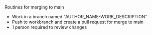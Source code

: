 Routines for merging to main  
  - Work in a branch named "AUTHOR_NAME-WORK_DESCRIPTION"  
  - Push to workbranch and create a pull request for merge to main  
  - 1 person required to review changes  
  
 
 
